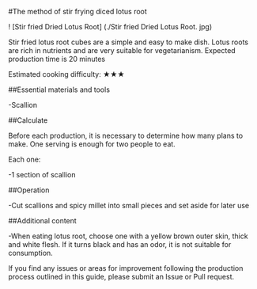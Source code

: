 #The method of stir frying diced lotus root

! [Stir fried Dried Lotus Root] (./Stir fried Dried Lotus Root. jpg)

Stir fried lotus root cubes are a simple and easy to make dish. Lotus roots are rich in nutrients and are very suitable for vegetarianism. Expected production time is 20 minutes

Estimated cooking difficulty: ★★★

##Essential materials and tools

-Scallion

##Calculate

Before each production, it is necessary to determine how many plans to make. One serving is enough for two people to eat.

Each one:

-1 section of scallion

##Operation

-Cut scallions and spicy millet into small pieces and set aside for later use

##Additional content

-When eating lotus root, choose one with a yellow brown outer skin, thick and white flesh. If it turns black and has an odor, it is not suitable for consumption.

If you find any issues or areas for improvement following the production process outlined in this guide, please submit an Issue or Pull request.